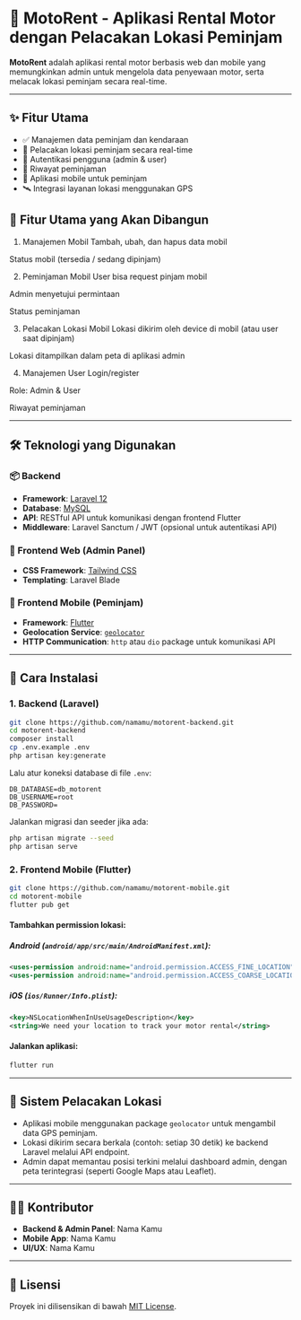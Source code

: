 
# 🚗 MotoRent - Aplikasi Rental Motor dengan Pelacakan Lokasi Peminjam

**MotoRent** adalah aplikasi rental motor berbasis web dan mobile yang memungkinkan admin untuk mengelola data penyewaan motor, serta melacak lokasi peminjam secara real-time.

---

## ✨ Fitur Utama

- ✅ Manajemen data peminjam dan kendaraan  
- 📍 Pelacakan lokasi peminjam secara real-time  
- 🔐 Autentikasi pengguna (admin & user)  
- 📅 Riwayat peminjaman  
- 📲 Aplikasi mobile untuk peminjam  
- 🛰️ Integrasi layanan lokasi menggunakan GPS 

## 🧩 Fitur Utama yang Akan Dibangun
1. Manajemen Mobil
Tambah, ubah, dan hapus data mobil

Status mobil (tersedia / sedang dipinjam)

2. Peminjaman Mobil
User bisa request pinjam mobil

Admin menyetujui permintaan

Status peminjaman

3. Pelacakan Lokasi Mobil
Lokasi dikirim oleh device di mobil (atau user saat dipinjam)

Lokasi ditampilkan dalam peta di aplikasi admin

4. Manajemen User
Login/register

Role: Admin & User

Riwayat peminjaman

---

## 🛠️ Teknologi yang Digunakan

### 📦 Backend
- **Framework**: [Laravel 12](https://laravel.com/)
- **Database**: [MySQL](https://www.mysql.com/)
- **API**: RESTful API untuk komunikasi dengan frontend Flutter
- **Middleware**: Laravel Sanctum / JWT (opsional untuk autentikasi API)

### 🎨 Frontend Web (Admin Panel)
- **CSS Framework**: [Tailwind CSS](https://tailwindcss.com/)
- **Templating**: Laravel Blade

### 📱 Frontend Mobile (Peminjam)
- **Framework**: [Flutter](https://flutter.dev/)
- **Geolocation Service**: [`geolocator`](https://pub.dev/packages/geolocator)
- **HTTP Communication**: `http` atau `dio` package untuk komunikasi API

---

## 🔧 Cara Instalasi

### 1. Backend (Laravel)

```bash
git clone https://github.com/namamu/motorent-backend.git
cd motorent-backend
composer install
cp .env.example .env
php artisan key:generate
```

Lalu atur koneksi database di file `.env`:

```
DB_DATABASE=db_motorent
DB_USERNAME=root
DB_PASSWORD=
```

Jalankan migrasi dan seeder jika ada:

```bash
php artisan migrate --seed
php artisan serve
```

### 2. Frontend Mobile (Flutter)

```bash
git clone https://github.com/namamu/motorent-mobile.git
cd motorent-mobile
flutter pub get
```

#### Tambahkan permission lokasi:

##### Android (`android/app/src/main/AndroidManifest.xml`):

```xml
<uses-permission android:name="android.permission.ACCESS_FINE_LOCATION"/>
<uses-permission android:name="android.permission.ACCESS_COARSE_LOCATION"/>
```

##### iOS (`ios/Runner/Info.plist`):

```xml
<key>NSLocationWhenInUseUsageDescription</key>
<string>We need your location to track your motor rental</string>
```

#### Jalankan aplikasi:

```bash
flutter run
```

---

## 📡 Sistem Pelacakan Lokasi

- Aplikasi mobile menggunakan package `geolocator` untuk mengambil data GPS peminjam.
- Lokasi dikirim secara berkala (contoh: setiap 30 detik) ke backend Laravel melalui API endpoint.
- Admin dapat memantau posisi terkini melalui dashboard admin, dengan peta terintegrasi (seperti Google Maps atau Leaflet).

---

## 🧑‍💻 Kontributor

- **Backend & Admin Panel**: Nama Kamu  
- **Mobile App**: Nama Kamu  
- **UI/UX**: Nama Kamu  

---

## 📄 Lisensi

Proyek ini dilisensikan di bawah [MIT License](LICENSE).
